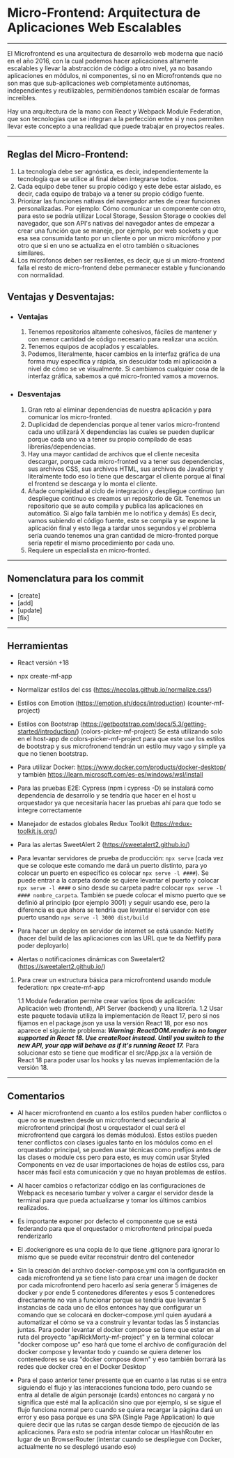 # Micro-Frontend: Arquitectura de Aplicaciones Web Escalables

---

El Microfrontend es una arquitectura de desarrollo web moderna que nació en el año 2016, con la cual podemos hacer aplicaciones altamente escalables y llevar la abstracción de código a otro nivel, ya no basando aplicaciones en módulos, ni componentes, si no en Microfrontends que no son mas que sub-aplicaciones web completamente autónomas, independientes y reutilizables, permitiéndonos también escalar de formas increíbles.

Hay una arquitectura de la mano con React y Webpack Module Federation, que son tecnologías que se integran a la perfección entre sí y nos permiten llevar este concepto a una realidad que puede trabajar en proyectos reales.

---

## Reglas del Micro-Frontend:

1. La tecnología debe ser agnóstica, es decir, independientemente la tecnología que se utilice al final deben integrarse todos.
2. Cada equipo debe tener su propio código y este debe estar aislado, es decir, cada equipo de trabajo va a tener su propio código fuente.
3. Priorizar las funciones nativas del navegador antes de crear funciones personalizadas. Por ejemplo: Cómo comunicar un componente con otro, para esto se podría utilizar Local Storage, Session Storage o cookies del navegador, que son API's nativas del navegador antes de empezar a crear una función que se maneje, por ejemplo, por web sockets y que esa sea consumida tanto por un cliente o por un micro micrófono y por otro que si en uno se actualiza en el otro también o situaciones similares.
4. Los micrófonos deben ser resilientes, es decir, que si un micro-frontend falla el resto de micro-frontend debe permanecer estable y funcionando con normalidad.

## Ventajas y Desventajas:

- ### Ventajas

  1. Tenemos repositorios altamente cohesivos, fáciles de mantener y con menor cantidad de código necesario para realizar una acción.
  2. Tenemos equipos de acoplados y escalables.
  3. Podemos, literalmente, hacer cambios en la interfaz gráfica de una forma muy específica y rápida, sin descuidar toda mi aplicación a nivel de cómo se ve visualmente. Si cambiamos cualquier cosa de la interfaz gráfica, sabemos a qué micro-fronted vamos a movernos.

- ### Desventajas
  1. Gran reto al eliminar dependencias de nuestra aplicación y para comunicar los micro-fronted.
  2. Duplicidad de dependencias porque al tener varios micro-frontend cada uno utilizará X dependencias las cuales se pueden duplicar porque cada uno va a tener su propio compilado de esas librerías/dependencias.
  3. Hay una mayor cantidad de archivos que el cliente necesita descargar, porque cada micro-fronted va a tener sus dependencias, sus archivos CSS, sus archivos HTML, sus archivos de JavaScript y literalmente todo eso lo tiene que descargar el cliente porque al final el frontend se descarga y lo monta el cliente.
  4. Añade complejidad al ciclo de integración y despliegue continuo (un despliegue continuo es creamos un repositorio de Git. Tenemos un repositorio que se auto compila y publica las aplicaciones en automático. Si algo falla también me lo notifica y demás) Es decir, vamos subiendo el código fuente, este se compila y se expone la aplicación final y esto llega a tardar unos segundos y el problema sería cuando tenemos una gran cantidad de micro-fronted porque sería repetir el mismo procedimiento por cada uno.
  5. Requiere un especialista en micro-fronted.

---

## Nomenclatura para los commit

- [create]
- [add]
- [update]
- [fix]

---

## Herramientas

- React versión +18
- npx create-mf-app
- Normalizar estilos del css (https://necolas.github.io/normalize.css/)
- Estilos con Emotion (https://emotion.sh/docs/introduction) (counter-mf-project)
- Estilos con Bootstrap (https://getbootstrap.com/docs/5.3/getting-started/introduction/) (colors-picker-mf-project) Se está utilizando solo en el host-app de colors-picker-mf-project para que este use los estilos de bootstrap y sus microfronend tendrán un estilo muy vago y simple ya que no tienen bootstrap.
- Para utilizar Docker: https://www.docker.com/products/docker-desktop/ y también https://learn.microsoft.com/es-es/windows/wsl/install
- Para las pruebas E2E: Cypress (npm i cypress -D) se instalará como dependencia de desarrollo y se tendría que hacer en el host u orquestador ya que necesitaría hacer las pruebas ahí para que todo se integre correctamente
- Manejador de estados globales Redux Toolkit (https://redux-toolkit.js.org/)
- Para las alertas SweetAlert 2 (https://sweetalert2.github.io/)

- Para levantar servidores de prueba de producción: `npx serve` (cada vez que se coloque este comando me dará un puerto distinto, para yo colocar un puerto en específico es colocar `npx serve -l ####`). Se puede entrar a la carpeta donde se quiere levantar el puerto y colocar `npx serve -l ####` o sino desde su carpeta padre colocar `npx serve -l #### nombre_carpeta`. También se puede colocar el mismo puerto que se definió al principio (por ejemplo 3001) y seguir usando ese, pero la diferencia es que ahora se tendría que levantar el servidor con ese puerto usando `npx serve -l 3000 dist/build`
- Para hacer un deploy en servidor de internet se está usando: Netlify (hacer del build de las aplicaciones con las URL que te da Netflify para poder deployarlo)
- Alertas o notificaciones dinámicas con Sweetalert2 (https://sweetalert2.github.io/)

1. Para crear un estructura básica para microfrontend usando module federation: npx create-mf-app

   1.1 Module federation permite crear varios tipos de aplicación: Aplicación web (frontend), API Server (backend) y una librería.
   1.2 Usar este paquete todavía utiliza la implementación de React 17, pero si nos fijamos en el package.json ya usa la versión React 18, por eso nos aparece el siguiente problema: **_Warning: ReactDOM.render is no longer supported in React 18. Use createRoot instead. Until you switch to the new API, your app will behave as if it's running React 17._** Para solucionar esto se tiene que modificar el src/App.jsx a la versión de React 18 para poder usar los hooks y las nuevas implementación de la versión 18.

---

## Comentarios

- Al hacer microfrontend en cuanto a los estilos pueden haber conflictos o que no se muestren desde un microfrontend secundario al microfrontend principal (host u orquestador el cual será el microfrontend que cargará los demás módulos). Estos estilos pueden tener conflictos con clases iguales tanto en los módulos como en el orquestador principal, se pueden usar técnicas como prefijos antes de las clases o module css pero para esto, es muy común usar Styled Components en vez de usar importaciones de hojas de estilos css, para hacer más facil esta comunicación y que no hayan problemas de estilos.

- Al hacer cambios o refactorizar código en las configuraciones de Webpack es necesario tumbar y volver a cargar el servidor desde la terminal para que pueda actualizarse y tomar los últimos cambios realizados.

- Es importante exponer por defecto el componente que se está federando para que el orquestador o microfrontend principal pueda renderizarlo

- El .dockerignore es una copia de lo que tiene .gitignore para ignorar lo mismo que se puede evitar reconstruir dentro del contenedor

- Sin la creación del archivo docker-compose.yml con la configuración en cada microfrontend ya se tiene listo para crear una imagen de docker por cada microfrontend pero hacerlo así sería generar 5 imágenes de docker y por ende 5 contenedores diferentes y esos 5 contenedores directamente no van a funcionar porque se tendría que levantar 5 instancias de cada uno de ellos entonces hay que configurar un comando que se colocará en docker-compose.yml quien ayudará a automatizar el cómo se va a construir y levantar todas las 5 instancias juntas. Para poder levantar el docker compose se tiene que estar en al ruta del proyecto "apiRickMorty-mf-project" y en la terminal colocar "docker compose up" eso hará que tome el archivo de configuración del docker compose y levantar todo y cuando se quiera detener los contenedores se usa "docker compose down" y eso también borrará las redes que docker crea en el Docker Desktop

- Para el paso anterior tener presente que en cuanto a las rutas si se entra siguiendo el flujo y las interacciones funciona todo, pero cuando se entra al detalle de algún personaje (cards) entonces no cargará y no significa que esté mal la aplicación sino que por ejemplo, si se sigue el flujo funciona normal pero cuando se quiera recargar la página dará un error y eso pasa porque es una SPA (Single Page Application) lo que quiere decir que las rutas se cargan desde tiempo de ejecución de las aplicaciones. Para esto se podría intentar colocar un HashRouter en lugar de un BrowserRouter (intentar cuando se despliegue con Docker, actualmente no se desplegó usando eso)
